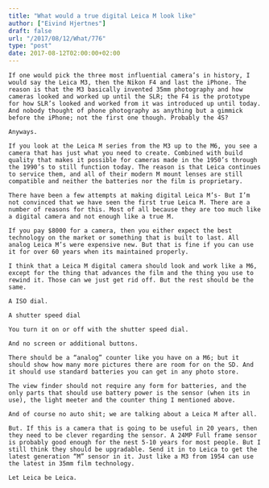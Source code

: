 ```yaml
---
title: "What would a true digital Leica M look like"
author: ["Eivind Hjertnes"]
draft: false
url: "/2017/08/12/What/776"
type: "post"
date: 2017-08-12T02:00:00+02:00
---
```


<div class="HTML">
  <div></div>

<p>

</div>

```text
If one would pick the three most influential camera’s in history, I would say the Leica M3, then the Nikon F4 and last the iPhone. The reason is that the M3 basically invented 35mm photography and how cameras looked and worked up until the SLR; the F4 is the prototype for how SLR’s looked and worked from it was introduced up until today. And nobody thought of phone photography as anything but a gimmick before the iPhone; not the first one though. Probably the 4S?
```

<div class="HTML">
  <div></div>

</p>

</div>

<div class="HTML">
  <div></div>

<p>

</div>

```text
Anyways.
```

<div class="HTML">
  <div></div>

</p>

</div>

<div class="HTML">
  <div></div>

<p>

</div>

```text
If you look at the Leica M series from the M3 up to the M6, you see a camera that has just what you need to create. Combined with build quality that makes it possible for cameras made in the 1950’s through the 1990’s to still function today. The reason is that Leica continues to service them, and all of their modern M mount lenses are still compatible and neither the batteries nor the film is proprietary.
```

<div class="HTML">
  <div></div>

</p>

</div>

<div class="HTML">
  <div></div>

<p>

</div>

```text
There have been a few attempts at making digital Leica M’s- But I’m not convinced that we have seen the first true Leica M. There are a number of reasons for this. Most of all because they are too much like a digital camera and not enough like a true M.
```

<div class="HTML">
  <div></div>

</p>

</div>

<div class="HTML">
  <div></div>

<p>

</div>

```text
If you pay $8000 for a camera, then you either expect the best technology on the market or something that is built to last. All analog Leica M’s were expensive new. But that is fine if you can use it for over 60 years when its maintained properly.
```

<div class="HTML">
  <div></div>

</p>

</div>

<div class="HTML">
  <div></div>

<p>

</div>

```text
I think that a Leica M digital camera should look and work like a M6, except for the thing that advances the film and the thing you use to rewind it. Those can we just get rid off. But the rest should be the same.
```

<div class="HTML">
  <div></div>

</p>

</div>

<div class="HTML">
  <div></div>

<p>

</div>

```text
A ISO dial.
```

<div class="HTML">
  <div></div>

</p>

</div>

<div class="HTML">
  <div></div>

<p>

</div>

```text
A shutter speed dial
```

<div class="HTML">
  <div></div>

</p>

</div>

<div class="HTML">
  <div></div>

<p>

</div>

```text
You turn it on or off with the shutter speed dial.
```

<div class="HTML">
  <div></div>

</p>

</div>

<div class="HTML">
  <div></div>

<p>

</div>

```text
And no screen or additional buttons.
```

<div class="HTML">
  <div></div>

</p>

</div>

<div class="HTML">
  <div></div>

<p>

</div>

```text
There should be a “analog” counter like you have on a M6; but it should show how many more pictures there are room for on the SD. And it should use standard batteries you can get in any photo store.
```

<div class="HTML">
  <div></div>

</p>

</div>

<div class="HTML">
  <div></div>

<p>

</div>

```text
The view finder should not require any form for batteries, and the only parts that should use battery power is the sensor (when its in use), the light meeter and the counter thing I mentioned above.
```

<div class="HTML">
  <div></div>

</p>

</div>

<div class="HTML">
  <div></div>

<p>

</div>

```text
And of course no auto shit; we are talking about a Leica M after all.
```

<div class="HTML">
  <div></div>

</p>

</div>

<div class="HTML">
  <div></div>

<p>

</div>

```text
But. If this is a camera that is going to be useful in 20 years, then they need to be clever regarding the sensor. A 24MP Full frame sensor is probably good enough for the nest 5-10 years for most people. But I still think they should be upgradable. Send it in to Leica to get the latest generation “M” sensor in it. Just like a M3 from 1954 can use the latest in 35mm film technology.
```

<div class="HTML">
  <div></div>

</p>

</div>

<div class="HTML">
  <div></div>

<p>

</div>

```text
Let Leica be Leica.
```

<div class="HTML">
  <div></div>

</p>

</div>
